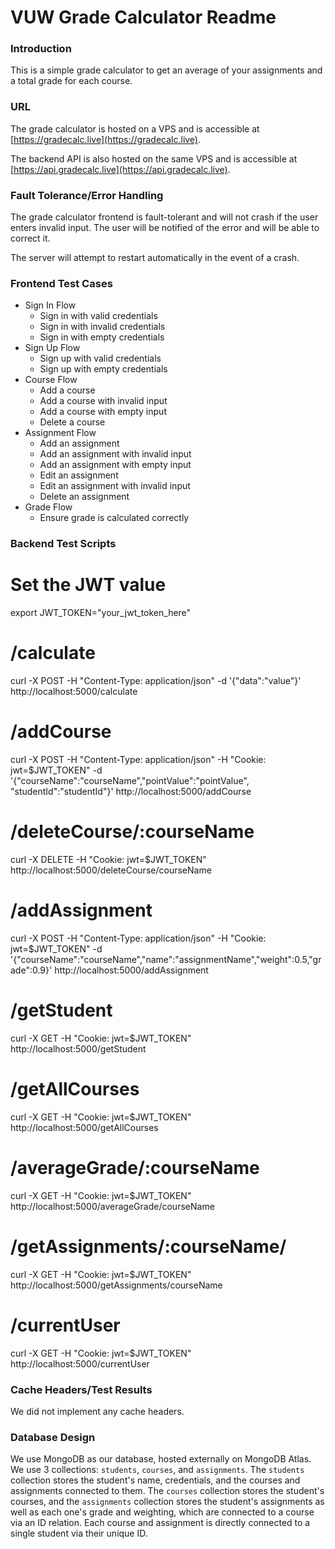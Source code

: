 # VUW Grade Calculator Readme 

### Introduction

This is a simple grade calculator to get an average of your assignments and a total grade for each course.

### URL

The grade calculator is hosted on a VPS and is accessible at [https://gradecalc.live](https://gradecalc.live).

The backend API is also hosted on the same VPS and is accessible at [https://api.gradecalc.live](https://api.gradecalc.live).

### Fault Tolerance/Error Handling

The grade calculator frontend is fault-tolerant and will not crash if the user enters invalid input. The user will be notified of the error and will be able to correct it.

The server will attempt to restart automatically in the event of a crash.

### Frontend Test Cases

* Sign In Flow
    * Sign in with valid credentials
    * Sign in with invalid credentials
    * Sign in with empty credentials
* Sign Up Flow
    * Sign up with valid credentials
    * Sign up with empty credentials
* Course Flow
    * Add a course
    * Add a course with invalid input
    * Add a course with empty input
    * Delete a course
* Assignment Flow
    * Add an assignment
    * Add an assignment with invalid input
    * Add an assignment with empty input
    * Edit an assignment
    * Edit an assignment with invalid input
    * Delete an assignment
* Grade Flow
    * Ensure grade is calculated correctly

### Backend Test Scripts

# Set the JWT value
export JWT_TOKEN="your_jwt_token_here"

# /calculate
curl -X POST -H "Content-Type: application/json" -d '{"data":"value"}' http://localhost:5000/calculate

# /addCourse
curl -X POST -H "Content-Type: application/json" -H "Cookie: jwt=$JWT_TOKEN" -d '{"courseName":"courseName","pointValue":"pointValue", "studentId":"studentId"}' http://localhost:5000/addCourse

# /deleteCourse/:courseName
curl -X DELETE -H "Cookie: jwt=$JWT_TOKEN" http://localhost:5000/deleteCourse/courseName

# /addAssignment
curl -X POST -H "Content-Type: application/json" -H "Cookie: jwt=$JWT_TOKEN" -d '{"courseName":"courseName","name":"assignmentName","weight":0.5,"grade":0.9}' http://localhost:5000/addAssignment

# /getStudent
curl -X GET -H "Cookie: jwt=$JWT_TOKEN" http://localhost:5000/getStudent

# /getAllCourses
curl -X GET -H "Cookie: jwt=$JWT_TOKEN" http://localhost:5000/getAllCourses

# /averageGrade/:courseName
curl -X GET -H "Cookie: jwt=$JWT_TOKEN" http://localhost:5000/averageGrade/courseName

# /getAssignments/:courseName/
curl -X GET -H "Cookie: jwt=$JWT_TOKEN" http://localhost:5000/getAssignments/courseName

# /currentUser
curl -X GET -H "Cookie: jwt=$JWT_TOKEN" http://localhost:5000/currentUser

### Cache Headers/Test Results

We did not implement any cache headers. 

### Database Design

We use MongoDB as our database, hosted externally on MongoDB Atlas. We use 3 collections: `students`, `courses`, and `assignments`. The `students` collection stores the student's name, credentials, and the courses and assignments connected to them. The `courses` collection stores the student's courses, and the `assignments` collection stores the student's assignments as well as each one's grade and weighting, which are connected to a course via an ID relation. Each course and assignment is directly connected to a single student via their unique ID.
